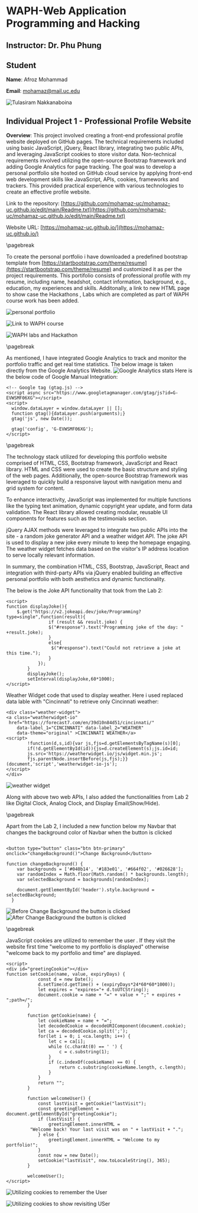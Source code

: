 # WAPH-Web Application Programming and Hacking

## Instructor: Dr. Phu Phung

## Student

**Name**: Afroz Mohammad

**Email**: mohamaz@mail.uc.edu

![Tulasiram Nakkanaboina](images/headshot.jpeg)


## Individual Project 1 - Professional Profile Website

**Overview**: This project involved creating a front-end professional profile website deployed on GitHub pages. The technical requirements included using basic JavaScript, jQuery, React library, integrating two public APIs, and leveraging JavaScript cookies to store visitor data. Non-technical requirements involved utilizing the open-source Bootstrap framework and adding Google Analytics for page tracking. The goal was to develop a personal portfolio site hosted on GitHub cloud service by applying front-end web development skills like JavaScript, APIs, cookies, frameworks and trackers. This provided practical experience with various technologies to create an effective profile website.

Link to the repository:
[https://github.com/mohamaz-uc/mohamaz-uc.github.io/edit/main/Readme.txt](https://github.com/mohamaz-uc/mohamaz-uc.github.io/edit/main/Readme.txt)

Website URL:
[https://mohamaz-uc.github.io/](https://mohamaz-uc.github.io/)

\pagebreak

To create the personal portfolio i have downloaded a predefined bootstrap template from [https://startbootstrap.com/theme/resume](https://startbootstrap.com/theme/resume) and customized it as per the project requirements. This portifolio consists of professional profile with my resume, including name, headshot, contact information, background, e.g., education, my experiences and skills. Additonally, a link to new HTML page to show case the Hackathons , Labs which are completed as part of WAPH course work has been added.

![personal portfolio](images/1.png)

![Link to WAPH course](images/2.png)

![WAPH labs and Hackathon](images/3.png)

\pagebreak


As mentioned, I have integrated Google Analytics to track and monitor the portfolio traffic and get real time statistics. The below image is taken directly from the Google Analytics Website.
![Google Analytics stats](images/4.png)
Here is the below code of Google Manual Integration:
```JS
<!-- Google tag (gtag.js) -->
<script async src="https://www.googletagmanager.com/gtag/js?id=G-EVWSMF06XG"></script>
<script>
  window.dataLayer = window.dataLayer || [];
  function gtag(){dataLayer.push(arguments);}
  gtag('js', new Date());

  gtag('config', 'G-EVWSMF06XG');
</script>
```

\pagebreak

The technology stack utilized for developing this portfolio website comprised of HTML, CSS, Bootstrap framework, JavaScript and React library. HTML and CSS were used to create the basic structure and styling of the web pages. Additionally, the open-source Bootstrap framework was leveraged to quickly build a responsive layout with navigation menu and grid system for content.

To enhance interactivity, JavaScript was implemented for multiple functions like the typing text animation, dynamic copyright year update, and form data validation. The React library allowed creating modular, reusable UI components for features such as the testimonials section.

jQuery AJAX methods were leveraged to integrate two public APIs into the site - a random joke generator API and a weather widget API. The joke API is used to display a new joke every minute to keep the homepage engaging. The weather widget fetches data based on the visitor's IP address location to serve locally relevant information.

In summary, the combination HTML, CSS, Bootstrap, JavaScript, React and integration with third-party APIs via jQuery enabled building an effective personal portfolio with both aesthetics and dynamic functionality.

The below is the Joke API functionality that took from the Lab 2:
```JS
<script>
function displayJoke(){
	$.get("https://v2.jokeapi.dev/joke/Programming?type=single",function(result){
				if (result && result.joke) {
				$("#response").text("Programming joke of the day: " +result.joke);
				}
				else{
				 $("#response").text("Could not retrieve a joke at this time.");	
				}
			});
		}
		displayJoke();
		setInterval(displayJoke,60*1000);
</script>
```

Weather Widget code that used to display weather. Here i used replaced data lable with "Cincinnati" to retrieve only Cincinnati weather: 
```JS
<div class="weather-widget">
<a class="weatherwidget-io"
 href="https://forecast7.com/en/39d10n84d51/cincinnati/"
	data-label_1="CINCINNATI" data-label_2="WEATHER"
 	data-theme="original" >CINCINNATI WEATHER</a>
<script>
		!function(d,s,id){var js,fjs=d.getElementsByTagName(s)[0];
		if(!d.getElementById(id)){js=d.createElement(s);js.id=id;
		js.src='https://weatherwidget.io/js/widget.min.js';
		fjs.parentNode.insertBefore(js,fjs);}}
(document,'script','weatherwidget-io-js');
</script>
</div>
```

![weather widget](images/5.png)

Along with above two web APIs, I also added the functionalities from Lab 2 like Digital Clock, Analog Clock, and Display Email(Show/Hide).

\pagebreak

Apart from the Lab 2, I included a new function below my Navbar that changes the background color of Navbar when the button is clicked

```JS

<button type="button" class="btn btn-primary" onclick="changeBackground()">Change Background</button>

function changeBackground() {
    var backgrounds = ['#040b14', '#183e01', '#664f02', '#026628'];
    var randomIndex = Math.floor(Math.random() * backgrounds.length);
    var selectedBackground = backgrounds[randomIndex];
    
    document.getElementById('header').style.background = selectedBackground;
  }
```
![Before Change Background the button is clicked](images/8.png)
![After Change Background the button is clicked](images/9.png)

\pagebreak

JavaScript cookies are utilized to remember the user . If they visit the website first time "welcome to my portfolio is displayed" otherwise "welcome back to my portfolio and time" are displayed.

```JS
<script>
<div id="greetingCookie"></div>
function setCookie(name, value, expiryDays) {
            const d = new Date();
            d.setTime(d.getTime() + (expiryDays*24*60*60*1000));
            let expires = "expires="+ d.toUTCString();
            document.cookie = name + "=" + value + ";" + expires + ";path=/";
        }

        function getCookie(name) {
            let cookieName = name + "=";
            let decodedCookie = decodeURIComponent(document.cookie);
            let ca = decodedCookie.split(';');
            for(let i = 0; i <ca.length; i++) {
                let c = ca[i];
                while (c.charAt(0) == ' ') {
                    c = c.substring(1);
                }
                if (c.indexOf(cookieName) == 0) {
                    return c.substring(cookieName.length, c.length);
                }
            }
            return "";
        }

        function welcomeUser() {
            const lastVisit = getCookie("lastVisit");
            const greetingElement = document.getElementById("greetingCookie");
            if (lastVisit) {
                greetingElement.innerHTML =
		 "Welcome back! Your last visit was on " + lastVisit + ".";
            } else {
                greetingElement.innerHTML = "Welcome to my portfolio!";
            }
            const now = new Date();
            setCookie("lastVisit", now.toLocaleString(), 365);
        }

        welcomeUser();
</script>
```

![Utilizing cookies to remember the User](images/6.png)

![Utilizing cookies to show revisiting USer](images/7.png)
